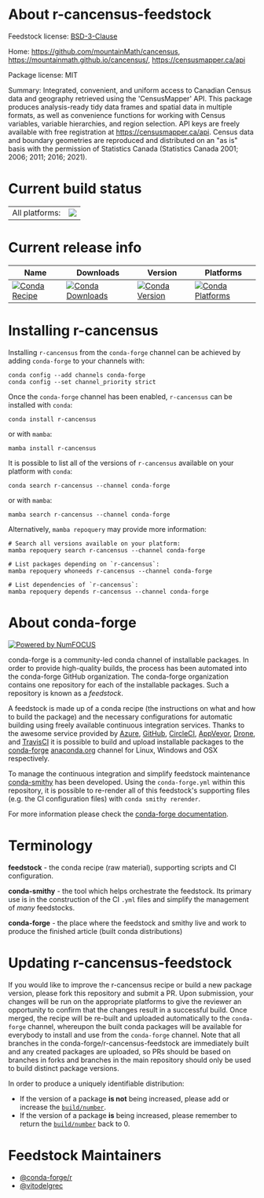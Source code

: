 About r-cancensus-feedstock
===========================

Feedstock license: [BSD-3-Clause](https://github.com/conda-forge/r-cancensus-feedstock/blob/main/LICENSE.txt)

Home: https://github.com/mountainMath/cancensus, https://mountainmath.github.io/cancensus/, https://censusmapper.ca/api

Package license: MIT

Summary: Integrated, convenient, and uniform access to Canadian Census data and geography retrieved using the 'CensusMapper' API. This package produces analysis-ready tidy data frames and spatial data in multiple formats, as well as convenience functions for working with Census variables, variable hierarchies, and region selection. API keys are freely available with free registration at <https://censusmapper.ca/api>. Census data and boundary geometries are reproduced and distributed on an "as is" basis with the permission of Statistics Canada (Statistics Canada 2001; 2006; 2011; 2016; 2021).

Current build status
====================


<table><tr><td>All platforms:</td>
    <td>
      <a href="https://dev.azure.com/conda-forge/feedstock-builds/_build/latest?definitionId=22861&branchName=main">
        <img src="https://dev.azure.com/conda-forge/feedstock-builds/_apis/build/status/r-cancensus-feedstock?branchName=main">
      </a>
    </td>
  </tr>
</table>

Current release info
====================

| Name | Downloads | Version | Platforms |
| --- | --- | --- | --- |
| [![Conda Recipe](https://img.shields.io/badge/recipe-r--cancensus-green.svg)](https://anaconda.org/conda-forge/r-cancensus) | [![Conda Downloads](https://img.shields.io/conda/dn/conda-forge/r-cancensus.svg)](https://anaconda.org/conda-forge/r-cancensus) | [![Conda Version](https://img.shields.io/conda/vn/conda-forge/r-cancensus.svg)](https://anaconda.org/conda-forge/r-cancensus) | [![Conda Platforms](https://img.shields.io/conda/pn/conda-forge/r-cancensus.svg)](https://anaconda.org/conda-forge/r-cancensus) |

Installing r-cancensus
======================

Installing `r-cancensus` from the `conda-forge` channel can be achieved by adding `conda-forge` to your channels with:

```
conda config --add channels conda-forge
conda config --set channel_priority strict
```

Once the `conda-forge` channel has been enabled, `r-cancensus` can be installed with `conda`:

```
conda install r-cancensus
```

or with `mamba`:

```
mamba install r-cancensus
```

It is possible to list all of the versions of `r-cancensus` available on your platform with `conda`:

```
conda search r-cancensus --channel conda-forge
```

or with `mamba`:

```
mamba search r-cancensus --channel conda-forge
```

Alternatively, `mamba repoquery` may provide more information:

```
# Search all versions available on your platform:
mamba repoquery search r-cancensus --channel conda-forge

# List packages depending on `r-cancensus`:
mamba repoquery whoneeds r-cancensus --channel conda-forge

# List dependencies of `r-cancensus`:
mamba repoquery depends r-cancensus --channel conda-forge
```


About conda-forge
=================

[![Powered by
NumFOCUS](https://img.shields.io/badge/powered%20by-NumFOCUS-orange.svg?style=flat&colorA=E1523D&colorB=007D8A)](https://numfocus.org)

conda-forge is a community-led conda channel of installable packages.
In order to provide high-quality builds, the process has been automated into the
conda-forge GitHub organization. The conda-forge organization contains one repository
for each of the installable packages. Such a repository is known as a *feedstock*.

A feedstock is made up of a conda recipe (the instructions on what and how to build
the package) and the necessary configurations for automatic building using freely
available continuous integration services. Thanks to the awesome service provided by
[Azure](https://azure.microsoft.com/en-us/services/devops/), [GitHub](https://github.com/),
[CircleCI](https://circleci.com/), [AppVeyor](https://www.appveyor.com/),
[Drone](https://cloud.drone.io/welcome), and [TravisCI](https://travis-ci.com/)
it is possible to build and upload installable packages to the
[conda-forge](https://anaconda.org/conda-forge) [anaconda.org](https://anaconda.org/)
channel for Linux, Windows and OSX respectively.

To manage the continuous integration and simplify feedstock maintenance
[conda-smithy](https://github.com/conda-forge/conda-smithy) has been developed.
Using the ``conda-forge.yml`` within this repository, it is possible to re-render all of
this feedstock's supporting files (e.g. the CI configuration files) with ``conda smithy rerender``.

For more information please check the [conda-forge documentation](https://conda-forge.org/docs/).

Terminology
===========

**feedstock** - the conda recipe (raw material), supporting scripts and CI configuration.

**conda-smithy** - the tool which helps orchestrate the feedstock.
                   Its primary use is in the construction of the CI ``.yml`` files
                   and simplify the management of *many* feedstocks.

**conda-forge** - the place where the feedstock and smithy live and work to
                  produce the finished article (built conda distributions)


Updating r-cancensus-feedstock
==============================

If you would like to improve the r-cancensus recipe or build a new
package version, please fork this repository and submit a PR. Upon submission,
your changes will be run on the appropriate platforms to give the reviewer an
opportunity to confirm that the changes result in a successful build. Once
merged, the recipe will be re-built and uploaded automatically to the
`conda-forge` channel, whereupon the built conda packages will be available for
everybody to install and use from the `conda-forge` channel.
Note that all branches in the conda-forge/r-cancensus-feedstock are
immediately built and any created packages are uploaded, so PRs should be based
on branches in forks and branches in the main repository should only be used to
build distinct package versions.

In order to produce a uniquely identifiable distribution:
 * If the version of a package **is not** being increased, please add or increase
   the [``build/number``](https://docs.conda.io/projects/conda-build/en/latest/resources/define-metadata.html#build-number-and-string).
 * If the version of a package **is** being increased, please remember to return
   the [``build/number``](https://docs.conda.io/projects/conda-build/en/latest/resources/define-metadata.html#build-number-and-string)
   back to 0.

Feedstock Maintainers
=====================

* [@conda-forge/r](https://github.com/conda-forge/r/)
* [@vitodelgrec](https://github.com/vitodelgrec/)

